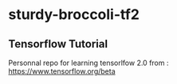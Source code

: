# sturdy-broccoli-tf2
## Tensorflow Tutorial
Personnal repo for learning tensorlfow 2.0 from : https://www.tensorflow.org/beta